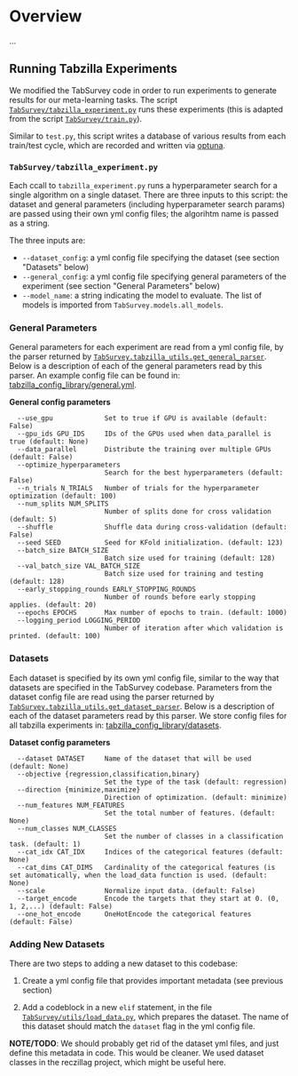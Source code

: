 # Overview

...

## Running Tabzilla Experiments

We modified the TabSurvey code in order to run experiments to generate results for our meta-learning tasks. The script [`TabSurvey/tabzilla_experiment.py`](TabSurvey/tabzilla_experiment.py) runs these experiments (this is adapted from the script [`TabSurvey/train.py`](TabSurvey/train.py)).

Similar to `test.py`, this script writes a database of various results from each train/test cycle, which are recorded and written via [optuna](https://optuna.org/).

### `TabSurvey/tabzilla_experiment.py`

Each ccall to `tabzilla_experiment.py` runs a hyperparameter search for a single algorithm on a single dataset. There are three inputs to this script: the dataset and general parameters (including hyperparameter search params) are passed using their own yml config files; the algorihtm name is passed as a string. 

The three inputs are:
- `--dataset_config`: a yml config file specifying the dataset (see section "Datasets" below)
- `--general_config`: a yml config file specifying general parameters of the experiment (see section "General Parameters" below)
- `--model_name`: a string indicating the model to evaluate. The list of models is imported from `TabSurvey.models.all_models`.

### General Parameters

General parameters for each experiment are read from a yml config file, by the parser returned by [`TabSurvey.tabzilla_utils.get_general_parser`](TabSurvey/tabzilla_utils.py). Below is a description of each of the general parameters read by this parser. An example config file can be found in: [tabzilla_config_library/general.yml](tabzilla_config_library/general.yml).

**General config parameters**
```
  --use_gpu             Set to true if GPU is available (default: False)
  --gpu_ids GPU_IDS     IDs of the GPUs used when data_parallel is true (default: None)
  --data_parallel       Distribute the training over multiple GPUs (default: False)
  --optimize_hyperparameters
                        Search for the best hyperparameters (default: False)
  --n_trials N_TRIALS   Number of trials for the hyperparameter optimization (default: 100)
  --num_splits NUM_SPLITS
                        Number of splits done for cross validation (default: 5)
  --shuffle             Shuffle data during cross-validation (default: False)
  --seed SEED           Seed for KFold initialization. (default: 123)
  --batch_size BATCH_SIZE
                        Batch size used for training (default: 128)
  --val_batch_size VAL_BATCH_SIZE
                        Batch size used for training and testing (default: 128)
  --early_stopping_rounds EARLY_STOPPING_ROUNDS
                        Number of rounds before early stopping applies. (default: 20)
  --epochs EPOCHS       Max number of epochs to train. (default: 1000)
  --logging_period LOGGING_PERIOD
                        Number of iteration after which validation is printed. (default: 100)
```


### Datasets

Each dataset is specified by its own yml config file, similar to the way that datasets are specified in the TabSurvey codebase. Parameters from the dataset config file are read using the parser returned by [`TabSurvey.tabzilla_utils.get_dataset_parser`](TabSurvey/tabzilla_utils.py). Below is a description of each of the dataset parameters read by this parser. We store config files for all tabzilla experiments in: [tabzilla_config_library/datasets](tabzilla_config_library/datasets).

**Dataset config parameters**
```
  --dataset DATASET     Name of the dataset that will be used (default: None)
  --objective {regression,classification,binary}
                        Set the type of the task (default: regression)
  --direction {minimize,maximize}
                        Direction of optimization. (default: minimize)
  --num_features NUM_FEATURES
                        Set the total number of features. (default: None)
  --num_classes NUM_CLASSES
                        Set the number of classes in a classification task. (default: 1)
  --cat_idx CAT_IDX     Indices of the categorical features (default: None)
  --cat_dims CAT_DIMS   Cardinality of the categorical features (is set automatically, when the load_data function is used. (default: None)
  --scale               Normalize input data. (default: False)
  --target_encode       Encode the targets that they start at 0. (0, 1, 2,...) (default: False)
  --one_hot_encode      OneHotEncode the categorical features (default: False)
```

### Adding New Datasets

There are two steps to adding a new dataset to this codebase:

1. Create a yml config file that provides important metadata (see previous section)

2. Add a codeblock in a new `elif` statement, in the file [`TabSurvey/utils/load_data.py`](TabSurvey/utils/load_data.py), which prepares the dataset. The name of this dataset should match the `dataset` flag in the yml config file.


**NOTE/TODO**: We should probably get rid of the dataset yml files, and just define this metadata in code. This would be cleaner. We used dataset classes in the reczillag project, which might be useful here.
